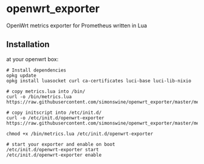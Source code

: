 # openwrt_exporter
OpenWrt metrics exporter for Prometheus written in Lua
## Installation
at your openwrt box:

```
# Install dependencies
opkg update
opkg install luasocket curl ca-certificates luci-base luci-lib-nixio

# copy metrics.lua into /bin/
curl -o /bin/metrics.lua https://raw.githubusercontent.com/simonswine/openwrt_exporter/master/metrics.lua

# copy initscript into /etc/init.d/
curl -o /etc/init.d/openwrt-exporter https://raw.githubusercontent.com/simonswine/openwrt_exporter/master/metrics.initscript

chmod +x /bin/metrics.lua /etc/init.d/openwrt-exporter

# start your exporter and enable on boot
/etc/init.d/openwrt-exporter start
/etc/init.d/openwrt-exporter enable
```
